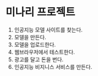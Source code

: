 
# 미나리 프로젝트
1. 인공지능 모델 사이트를 찾는다.
2. 모델을 만든다.
3. 모델을 업로드한다.
4. 웹브라우저에서 테스트한다.
5. 광고를 달고 돈을 번다.
6. 인공지능 비지니스 서비스를 만든다.

